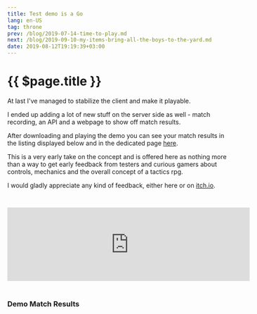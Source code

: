 ```yaml
---
title: Test demo is a Go
lang: en-US
tag: throne
prev: /blog/2019-07-14-time-to-play.md
next: /blog/2019-09-10-my-items-bring-all-the-boys-to-the-yard.md
date: 2019-08-12T19:19:39+03:00
---
```


# {{ $page.title }}

At last I've managed to stabilize the client and make it playable.

I ended up adding a lot of new stuff on the server side as well - match
recording, an API and a webpage to show off match results.

After downloading and playing the demo you can see your match results in the
listing displayed below and in the dedicated page [here](/throne/results.md).

This is a very early take on the concept and is offered here as nothing more
than a way to get early feedback from testers and curious gamers about controls,
mechanics and the overall concept of a tactics rpg.

I would gladly appreciate any kind of feedback, either here or on [itch.io](https://mastern2k3.itch.io/tom).

<div style="text-align: center; margin-top: 3em; margin-bottom: 3em;">
    <iframe frameborder="0" src="https://itch.io/embed/442046?linkback=true&amp;fg_color=2c3e50&amp;link_color=3eaf7c" width="552" height="167"></iframe>
</div>

### Demo Match Results

<MatchList />
